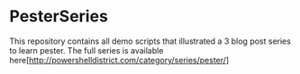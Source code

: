 # PesterSeries
This repository contains all demo scripts that illustrated a 3 blog post series to learn pester.
The full series is available here[http://powershelldistrict.com/category/series/pester/]


